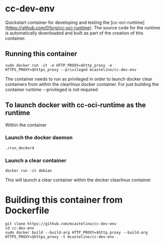 # cc-dev-env

Quickstart container for developing and testing the [cc-oci-runtime] (https://github.com/01org/cc-oci-runtime). The source code for the runtime is automatically downloaded and built as part of the creation of this container.

Running this container
------------------------------
```
sudo docker run -it -e HTTP_PROXY=$http_proxy -e HTTPS_PROXY=$https_proxy --privileged mcastelino/cc-dev-env
```

The container needs to run as privileged in order to launch docker clear containers from within the clearlinux docker container. 
For just building the container runtime --privileged is not required

To launch docker with cc-oci-runtime as the runtime 
--------------------------------------------------------------------
Within the container

### Launch the docker daemon
```
./run_dockerd
```

### Launch a clear container
```
docker run -it debian
```

This will launch a clear container within the docker clearlinux container

# Building this container from Dockerfile

```
git clone https://github.com/mcastelino/cc-dev-env
cd cc-dev-env
sudo docker build --build-arg HTTP_PROXY=$http_proxy --build-arg HTTPS_PROXY=$https_proxy -t mcastelino/cc-dev-env .
```


